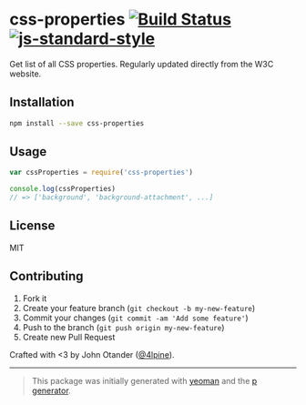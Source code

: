 # css-properties [![Build Status](https://secure.travis-ci.org/johnotander/css-properties.png?branch=master)](https://travis-ci.org/johnotander/css-properties) [![js-standard-style](https://img.shields.io/badge/code%20style-standard-brightgreen.svg?style=flat)](https://github.com/feross/standard)

Get list of all CSS properties. Regularly updated directly from the W3C website.

## Installation

```bash
npm install --save css-properties
```

## Usage

```js
var cssProperties = require('css-properties')

console.log(cssProperties)
// => ['background', 'background-attachment', ...]
```

## License

MIT

## Contributing

1. Fork it
2. Create your feature branch (`git checkout -b my-new-feature`)
3. Commit your changes (`git commit -am 'Add some feature'`)
4. Push to the branch (`git push origin my-new-feature`)
5. Create new Pull Request

Crafted with <3 by John Otander ([@4lpine](https://twitter.com/4lpine)).

***

> This package was initially generated with [yeoman](http://yeoman.io) and the [p generator](https://github.com/johnotander/generator-p.git).
